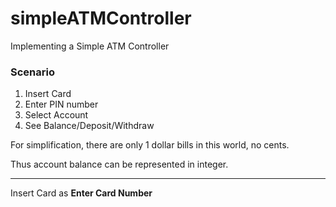 # simpleATMController
Implementing a Simple ATM Controller

### Scenario

1. Insert Card 
2. Enter PIN number  
3. Select Account  
4. See Balance/Deposit/Withdraw

For simplification, there are only 1 dollar bills in this world, no cents. 

Thus account balance can be represented in integer.

----

Insert Card as **Enter Card Number** 

